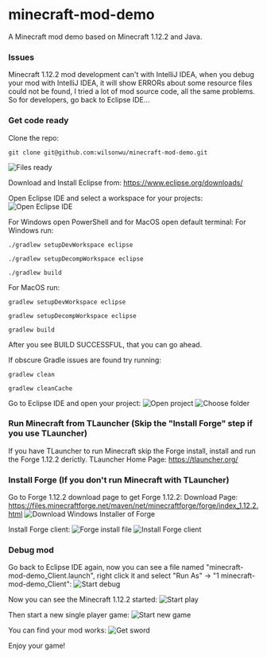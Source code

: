 # minecraft-mod-demo
A Minecraft mod demo based on Minecraft 1.12.2 and Java.

### Issues
Minecraft 1.12.2 mod development can't with IntelliJ IDEA, when you debug your mod with IntelliJ IDEA, it will show ERRORs about some resource files could not be found, I tried a lot of mod source code, all the same problems.
So for developers, go back to Eclipse IDE...

### Get code ready
Clone the repo:
```
git clone git@github.com:wilsonwu/minecraft-mod-demo.git
```
![Files ready](https://github.com/wilsonwu/minecraft-mod-demo/raw/master/screenshots/1-project-files-ready.png)

Download and Install Eclipse from: https://www.eclipse.org/downloads/

Open Eclipse IDE and select a workspace for your projects:
![Open Eclipse IDE](https://github.com/wilsonwu/minecraft-mod-demo/raw/master/screenshots/2-open-eclipse-select-workspace.png)

For Windows open PowerShell and for MacOS open default terminal:
For Windows run:
```
./gradlew setupDevWorkspace eclipse
```
```
./gradlew setupDecompWorkspace eclipse
```
```
./gradlew build
```
For MacOS run:
```
gradlew setupDevWorkspace eclipse
```
```
gradlew setupDecompWorkspace eclipse
```
```
gradlew build
```
After you see BUILD SUCCESSFUL, that you can go ahead.

If obscure Gradle issues are found try running:
```
gradlew clean
```
```
gradlew cleanCache
```

Go to Eclipse IDE and open your project:
![Open project](https://github.com/wilsonwu/minecraft-mod-demo/raw/master/screenshots/3-open-project.png)
![Choose folder](https://github.com/wilsonwu/minecraft-mod-demo/raw/master/screenshots/4-choose-folder.png)

### Run Minecraft from TLauncher (Skip the "Install Forge" step if you use TLauncher)
If you have TLauncher to run Minecraft skip the Forge install, install and run the Forge 1.12.2 derictly.
TLauncher Home Page: https://tlauncher.org/

### Install Forge (If you don't run Minecraft with TLauncher)
Go to Forge 1.12.2 download page to get Forge 1.12.2:
Download Page: https://files.minecraftforge.net/maven/net/minecraftforge/forge/index_1.12.2.html
![Download Windows Installer of Forge](https://github.com/wilsonwu/minecraft-mod-demo/raw/master/screenshots/5-go-to-forge-1.12.2-download-page.png)

Install Forge client:
![Forge install file](https://github.com/wilsonwu/minecraft-mod-demo/raw/master/screenshots/6-get-forge-1.12.2-file.png)
![Install Forge client](https://github.com/wilsonwu/minecraft-mod-demo/raw/master/screenshots/7-install-forge-client.png)

### Debug mod
Go back to Eclipse IDE again, now you can see a file named "minecraft-mod-demo_Client.launch", right click it and select "Run As" -> "1 minecraft-mod-demo_Client":
![Start debug](https://github.com/wilsonwu/minecraft-mod-demo/raw/master/screenshots/8-start-debug.png)

Now you can see the Minecraft 1.12.2 started:
![Start play](https://github.com/wilsonwu/minecraft-mod-demo/raw/master/screenshots/9-start-play.png)

Then start a new single player game:
![Start new game](https://github.com/wilsonwu/minecraft-mod-demo/raw/master/screenshots/10-start-new-game.png)

You can find your mod works:
![Get sword](https://github.com/wilsonwu/minecraft-mod-demo/raw/master/screenshots/11-get-your-mod-works.png)

Enjoy your game!